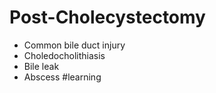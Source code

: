 # Post-Cholecystectomy
* Common bile duct injury
* Choledocholithiasis
* Bile leak
* Abscess
#learning